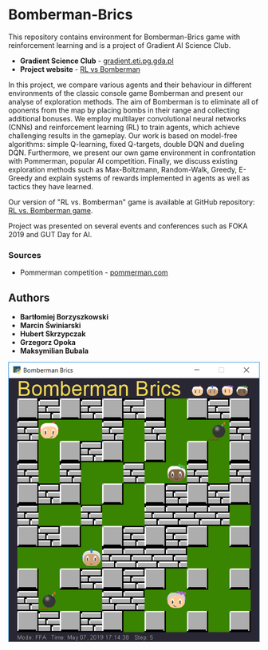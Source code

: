 # Bomberman-Brics

This repository contains environment for Bomberman-Brics game with reinforcement learning and is a project of Gradient AI Science Club.

* **Gradient Science Club** - [gradient.eti.pg.gda.pl](http://gradient.eti.pg.gda.pl/)
* **Project website** - [RL vs Bomberman](http://gradient.eti.pg.gda.pl/en/projects/2018/05/08/bomberman.html)

In this project, we compare various agents and their behaviour in different environments of the classic console game Bomberman
 and present our analyse of exploration methods. The aim of Bomberman is to eliminate all of oponents from the map by placing
 bombs in their range and collecting additional bonuses. We employ multilayer convolutional neural networks (CNNs) and reinforcement
 learning (RL) to train agents, which achieve challenging results in the gameplay. Our work is based on model-free algorithms: 
 simple Q-learning, fixed Q-targets, double DQN and dueling DQN. Furthermore, we present our own game environment in confrontation
 with Pommerman, popular AI competition. Finally, we discuss existing exploration methods such as Max-Boltzmann, Random-Walk, Greedy,
 E-Greedy and explain systems of rewards implemented in agents as well as tactics they have learned.

Our version of "RL vs. Bomberman" game is available at GitHub repository:
[RL vs. Bomberman game](https://github.com/Borzyszkowski/RL-Bomberman-Gradient).

Project was presented on several events and conferences such as FOKA 2019 and GUT Day for AI. 

### Sources
* Pommerman competition - [pommerman.com](https://www.pommerman.com/)

## Authors

* **Bartłomiej Borzyszkowski**
* **Marcin Świniarski**
* **Hubert Skrzypczak**
* **Grzegorz Opoka**
* **Maksymilian Bubala**

<p align="center">
<img src="./pommerman/resources/Bomberman_Brics.png">
</p>
